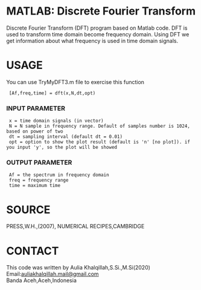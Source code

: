 # MATLAB: Discrete Fourier Transform
Discrete Fourier Transform (DFT) program based on Matlab code. DFT is used to transform time domain become frequency domain. Using DFT we get information about what frequency is used in time domain signals.

# USAGE
You can use TryMyDFT3.m file to exercise this function 
```
 [Af,freq,time] = dft(x,N,dt,opt)
```
### INPUT PARAMETER
```
 x = time domain signals (in vector)
 N = N sample in frequency range. Default of samples number is 1024, based on power of two
 dt = sampling interval (default dt = 0.01)
 opt = option to show the plot result (default is 'n' [no plot]). if you input 'y', so the plot will be showed
```
### OUTPUT PARAMETER
```
 Af = the spectrum in frequency domain
 freq = frequency range
 time = maximum time
``` 
# SOURCE
PRESS,W.H.,(2007), NUMERICAL RECIPES,CAMBRIDGE
# CONTACT
 This code was written by Aulia Khalqillah,S.Si.,M.Si(2020)<br>
 Email:auliakhalqillah.mail@gmail.com<br>
 Banda Aceh,Aceh,Indonesia
